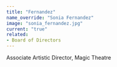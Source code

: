 ```yaml
---
title: "Fernandez"
name_override: "Sonia Fernandez"
image: "sonia_fernandez.jpg"
current: "true"
related:
- Board of Directors
---
```


Associate Artistic Director, Magic Theatre